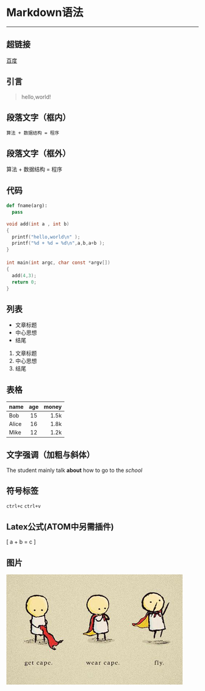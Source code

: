 # Markdown语法
------------------
## 超链接
[百度](www.baidu.com)

## 引言
> hello,world!

## 段落文字（框内）
    算法 + 数据结构 = 程序
## 段落文字（框外）
算法 + 数据结构 = 程序

## 代码
```python
def fname(arg):
  pass
```
```c
void add(int a , int b)
{
  printf("hello,world\n" );
  printf("%d + %d = %d\n",a,b,a+b );
}

int main(int argc, char const *argv[])
{
  add(4,3);
  return 0;
}
```
## 列表
- 文章标题
- 中心思想
- 结尾

1. 文章标题
2. 中心思想
3. 结尾

## 表格
| name  | age | money |
|:----- |:---:| -----:|
| Bob   | 15  |  1.5k |
| Alice | 16  |  1.8k |
| Mike  | 12  |  1.2k |

## 文字强调（加粗与斜体）
The student mainly talk **about** how to go to the *school*

## 符号标签
`ctrl+c` `ctrl+v`

## Latex公式(ATOM中另需插件)
\[
a + b = c
\]

## 图片
![ls](ls.png)
